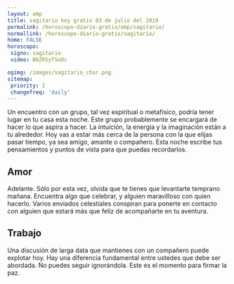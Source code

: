 ```yaml
---
layout: amp
title: sagitario hoy gratis 03 de julio del 2019 
permalink: /horoscopo-diario-gratis/amp/sagitario/
normallink: /horoscopo-diario-gratis/sagitario/
home: FALSE
horoscopo:
 signo: sagitario
 video: B6ZRSyTSoOc

ogimg: /images/sagitario_char.png
sitemap:
 priority: 1
 changefreq: 'daily'
---
```



Un encuentro con un grupo, tal vez espiritual o metafísico, podría tener lugar en tu casa esta noche. Este grupo probablemente se encargará de hacer lo que aspira a hacer. La intuición, la energía y la imaginación están a tu alrededor. Hoy vas a estar más cerca de la persona con la que elijas pasar tiempo, ya sea amigo, amante o compañero. Esta noche escribe tus pensamientos y puntos de vista para que puedas recordarlos.

## Amor

Adelante. Sólo por esta vez, olvida que te tienes que levantarte temprano mañana. Encuentra algo que celebrar, y alguien maravilloso con quien hacerlo. Varios enviados celestiales conspiran para ponerte en contacto con alguien que estará más que feliz de acompañarte en tu aventura.

## Trabajo

Una discusión de larga data que mantienes con un compañero puede explotar hoy. Hay una diferencia fundamental entre ustedes que debe ser abordada. No puedes seguir ignorándola. Este es el momento para firmar la paz.
